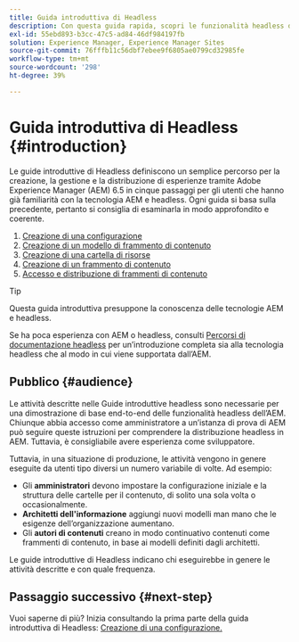 ```yaml
---
title: Guida introduttiva di Headless
description: Con questa guida rapida, scopri le funzionalità headless di Adobe Experience Manager (AEM) 6.5 come Modelli di contenuto, Frammenti di contenuto e API GraphQL.
exl-id: 55ebd893-b3cc-47c5-ad84-46df984197fb
solution: Experience Manager, Experience Manager Sites
source-git-commit: 76fffb11c56dbf7ebee9f6805ae0799cd32985fe
workflow-type: tm+mt
source-wordcount: '298'
ht-degree: 39%

---
```


# Guida introduttiva di Headless {#introduction}

Le guide introduttive di Headless definiscono un semplice percorso per la creazione, la gestione e la distribuzione di esperienze tramite Adobe Experience Manager (AEM) 6.5 in cinque passaggi per gli utenti che hanno già familiarità con la tecnologia AEM e headless. Ogni guida si basa sulla precedente, pertanto si consiglia di esaminarla in modo approfondito e coerente.

1. [Creazione di una configurazione ](create-configuration.md)
1. [Creazione di un modello di frammento di contenuto](create-content-model.md)
1. [Creazione di una cartella di risorse](create-assets-folder.md)
1. [Creazione di un frammento di contenuto](create-content-fragment.md)
1. [Accesso e distribuzione di frammenti di contenuto](create-api-request.md)

>[!TIP]
>
>Questa guida introduttiva presuppone la conoscenza delle tecnologie AEM e headless.
>
>Se ha poca esperienza con AEM o headless, consulti [Percorsi di documentazione headless](/help/journey-headless/overview.md) per un’introduzione completa sia alla tecnologia headless che al modo in cui viene supportata dall’AEM.

## Pubblico {#audience}

Le attività descritte nelle Guide introduttive headless sono necessarie per una dimostrazione di base end-to-end delle funzionalità headless dell’AEM. Chiunque abbia accesso come amministratore a un’istanza di prova di AEM può seguire queste istruzioni per comprendere la distribuzione headless in AEM. Tuttavia, è consigliabile avere esperienza come sviluppatore.

Tuttavia, in una situazione di produzione, le attività vengono in genere eseguite da utenti tipo diversi un numero variabile di volte. Ad esempio:

* Gli **amministratori** devono impostare la configurazione iniziale e la struttura delle cartelle per il contenuto, di solito una sola volta o occasionalmente.
* **Architetti dell&#39;informazione** aggiungi nuovi modelli man mano che le esigenze dell’organizzazione aumentano.
* Gli **autori di contenuti** creano in modo continuativo contenuti come frammenti di contenuto, in base ai modelli definiti dagli architetti.

Le guide introduttive di Headless indicano chi eseguirebbe in genere le attività descritte e con quale frequenza.

## Passaggio successivo {#next-step}

Vuoi saperne di più? Inizia consultando la prima parte della guida introduttiva di Headless: [Creazione di una configurazione.](create-configuration.md)
